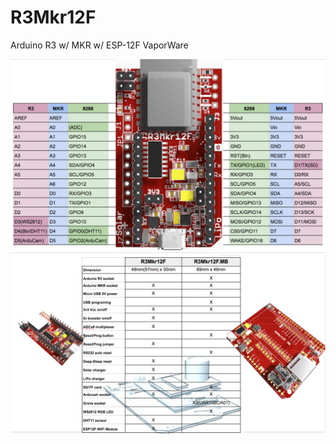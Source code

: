 # R3Mkr12F
Arduino R3 w/ MKR w/ ESP-12F VaporWare 

![R3Mkr12F Pinout](Documents/r3mkr12f_1.png)
![R3Mkr12F Feature](Documents/r3mkr12f_2.png)
